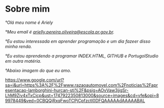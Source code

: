 # Sobre mim
*_°Olá meu nome é Ariely_*

*_°Meu email é arielly.pereira.oliveira@escola.pr.gov.br._*

*_°Eu estou interessada em aprender programação e um dia fazeer disso minha renda._*

*_°Eu estou aprendendo a programar INDEX.HTML, GITHUB e PortugolStudio em outra matéria._*

*_°Abaixo imagem do que eu amo._*

https://www.google.com/url?sa=i&url=https%3A%2F%2Fwww.razaoautomovel.com%2Fnoticias%2Fapresentacao-lamborghini-hurcan-stj%2F&psig=AOvVaw3jjgSr-LhM9Ziv4xTxCicp&ust=1747922350813000&source=images&cd=vfe&opi=89978449&ved=0CBQQjRxqFwoTCPjCpfzctI0DFQAAAAAdAAAAABAL
